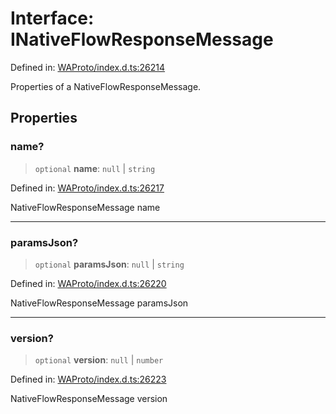 # Interface: INativeFlowResponseMessage

Defined in: [WAProto/index.d.ts:26214](https://github.com/Fokusdotid/bail/blob/99acc683da8779d62a0509bb4108fdb35cb2b061/WAProto/index.d.ts#L26214)

Properties of a NativeFlowResponseMessage.

## Properties

### name?

> `optional` **name**: `null` \| `string`

Defined in: [WAProto/index.d.ts:26217](https://github.com/Fokusdotid/bail/blob/99acc683da8779d62a0509bb4108fdb35cb2b061/WAProto/index.d.ts#L26217)

NativeFlowResponseMessage name

***

### paramsJson?

> `optional` **paramsJson**: `null` \| `string`

Defined in: [WAProto/index.d.ts:26220](https://github.com/Fokusdotid/bail/blob/99acc683da8779d62a0509bb4108fdb35cb2b061/WAProto/index.d.ts#L26220)

NativeFlowResponseMessage paramsJson

***

### version?

> `optional` **version**: `null` \| `number`

Defined in: [WAProto/index.d.ts:26223](https://github.com/Fokusdotid/bail/blob/99acc683da8779d62a0509bb4108fdb35cb2b061/WAProto/index.d.ts#L26223)

NativeFlowResponseMessage version
